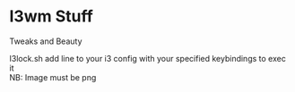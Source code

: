 # I3wm Stuff

Tweaks and Beauty

I3lock.sh add line to your i3 config with your specified keybindings to exec it
<br/>
NB: Image must be png
